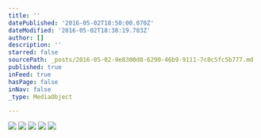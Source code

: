 ```yaml
---
title: ''
datePublished: '2016-05-02T18:50:00.070Z'
dateModified: '2016-05-02T18:38:19.783Z'
author: []
description: ''
starred: false
sourcePath: _posts/2016-05-02-9e8300d8-6290-46b9-9111-7c0c5fc5b777.md
published: true
inFeed: true
hasPage: false
inNav: false
_type: MediaObject

---
```

![](https://the-grid-user-content.s3-us-west-2.amazonaws.com/ef0c6fe8-b974-4718-a8dd-7deafe8f5985.jpg)
![](https://the-grid-user-content.s3-us-west-2.amazonaws.com/d3f88dda-c83c-45df-879d-4528a3f7256a.jpg)
![](https://the-grid-user-content.s3-us-west-2.amazonaws.com/bb629e05-7fc5-48ff-a5d4-504384324b08.jpg)
![](https://the-grid-user-content.s3-us-west-2.amazonaws.com/3deca6f7-3c65-4601-bf40-61820a16133f.jpg)
![](https://the-grid-user-content.s3-us-west-2.amazonaws.com/999a3e92-9e9f-467b-a4c5-292f61991a12.jpg)